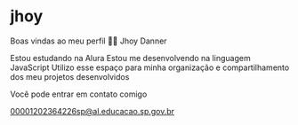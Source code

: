 # jhoy
Boas vindas ao meu perfil 💙💙
Jhoy Danner 

Estou estudando na Alura
Estou me desenvolvendo na linguagem JavaScript
Utilizo esse espaço para minha organização e compartilhamento dos meu projetos desenvolvidos

Você pode entrar em contato comigo 

00001202364226sp@al.educacao.sp.gov.br
